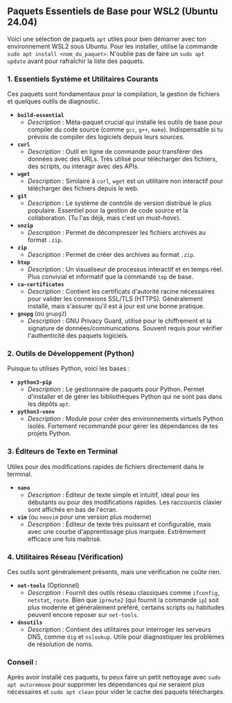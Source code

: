 ## Paquets Essentiels de Base pour WSL2 (Ubuntu 24.04)

Voici une sélection de paquets `apt` utiles pour bien démarrer avec ton environnement WSL2 sous Ubuntu. Pour les installer, utilise la commande `sudo apt install <nom_du_paquet>`. N'oublie pas de faire un `sudo apt update` avant pour rafraîchir la liste des paquets.

### 1. Essentiels Système et Utilitaires Courants
Ces paquets sont fondamentaux pour la compilation, la gestion de fichiers et quelques outils de diagnostic.

* **`build-essential`**
    * *Description* : Méta-paquet crucial qui installe les outils de base pour compiler du code source (comme `gcc`, `g++`, `make`). Indispensable si tu prévois de compiler des logiciels depuis leurs sources.
* **`curl`**
    * *Description* : Outil en ligne de commande pour transférer des données avec des URLs. Très utilisé pour télécharger des fichiers, des scripts, ou interagir avec des APIs.
* **`wget`**
    * *Description* : Similaire à `curl`, `wget` est un utilitaire non interactif pour télécharger des fichiers depuis le web.
* **`git`**
    * *Description* : Le système de contrôle de version distribué le plus populaire. Essentiel pour la gestion de code source et la collaboration. (Tu l'as déjà, mais c'est un *must-have*).
* **`unzip`**
    * *Description* : Permet de décompresser les fichiers archivés au format `.zip`.
* **`zip`**
    * *Description* : Permet de créer des archives au format `.zip`.
* **`htop`**
    * *Description* : Un visualiseur de processus interactif et en temps réel. Plus convivial et informatif que la commande `top` de base.
* **`ca-certificates`**
    * *Description* : Contient les certificats d'autorité racine nécessaires pour valider les connexions SSL/TLS (HTTPS). Généralement installé, mais s'assurer qu'il est à jour est une bonne pratique.
* **`gnupg`** (ou `gnupg2`)
    * *Description* : GNU Privacy Guard, utilisé pour le chiffrement et la signature de données/communications. Souvent requis pour vérifier l'authenticité des paquets logiciels.

### 2. Outils de Développement (Python)
Puisque tu utilises Python, voici les bases :

* **`python3-pip`**
    * *Description* : Le gestionnaire de paquets pour Python. Permet d'installer et de gérer les bibliothèques Python qui ne sont pas dans les dépôts `apt`.
* **`python3-venv`**
    * *Description* : Module pour créer des environnements virtuels Python isolés. Fortement recommandé pour gérer les dépendances de tes projets Python.

### 3. Éditeurs de Texte en Terminal
Utiles pour des modifications rapides de fichiers directement dans le terminal.

* **`nano`**
    * *Description* : Éditeur de texte simple et intuitif, idéal pour les débutants ou pour des modifications rapides. Les raccourcis clavier sont affichés en bas de l'écran.
* **`vim`** (ou `neovim` pour une version plus moderne)
    * *Description* : Éditeur de texte très puissant et configurable, mais avec une courbe d'apprentissage plus marquée. Extrêmement efficace une fois maîtrisé.

### 4. Utilitaires Réseau (Vérification)
Ces outils sont généralement présents, mais une vérification ne coûte rien.

* **`net-tools`** (Optionnel)
    * *Description* : Fournit des outils réseau classiques comme `ifconfig`, `netstat`, `route`. Bien que `iproute2` (qui fournit la commande `ip`) soit plus moderne et généralement préféré, certains scripts ou habitudes peuvent encore reposer sur `net-tools`.
* **`dnsutils`**
    * *Description* : Contient des utilitaires pour interroger les serveurs DNS, comme `dig` et `nslookup`. Utile pour diagnostiquer les problèmes de résolution de noms.

### Conseil :
Après avoir installé ces paquets, tu peux faire un petit nettoyage avec `sudo apt autoremove` pour supprimer les dépendances qui ne seraient plus nécessaires et `sudo apt clean` pour vider le cache des paquets téléchargés.
